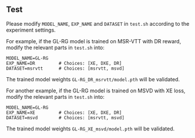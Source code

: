 ## Test
Please modify `MODEL_NAME`, `EXP_NAME` and `DATASET` in `test.sh` according to the experiment settings.

For example, if the GL-RG model is trained on MSR-VTT with DR reward, modify the relevant parts in `test.sh` into:

```ba
MODEL_NAME=GL-RG
EXP_NAME=DR         # Choices: [XE, DXE, DR]
DATASET=msrvtt      # Choices: [msrvtt, msvd]
```

The trained model weights `GL-RG_DR_msrvtt/model.pth` will be validated.



For another example,  if the GL-RG model is trained on MSVD with XE loss, modify the relevant parts in `test.sh` into:

```ba
MODEL_NAME=GL-RG
EXP_NAME=XE         # Choices: [XE, DXE, DR]
DATASET=msvd        # Choices: [msrvtt, msvd]
```

The trained model weights `GL-RG_XE_msvd/model.pth` will be validated.

